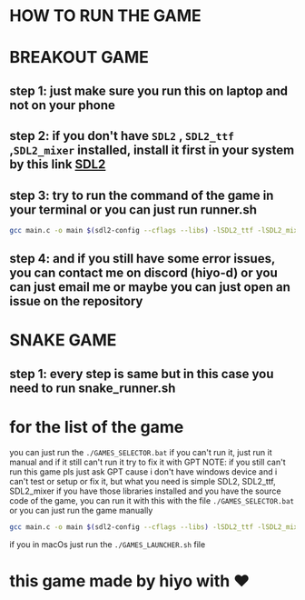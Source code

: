 # HOW TO RUN THE GAME

# BREAKOUT GAME

## step 1: just make sure you run this on laptop and not on your phone

## step 2: if you don't have `SDL2` , `SDL2_ttf` ,`SDL2_mixer` installed, install it first in your system by this link [SDL2](https://www.libsdl.org/download-2.0.php)

## step 3: try to run the command of the game in your terminal or you can just run runner.sh

```bash
gcc main.c -o main $(sdl2-config --cflags --libs) -lSDL2_ttf -lSDL2_mixer && ./main
```

## step 4: and if you still have some error issues, you can contact me on discord (hiyo-d) or you can just email me or maybe you can just open an issue on the repository

# SNAKE GAME

## step 1: every step is same but in this case you need to run snake_runner.sh

# for the list of the game

you can just run the `./GAMES_SELECTOR.bat` if you can't run it, just run it manual and if it still can't run it try to fix it with GPT
NOTE: if you still can't run this game pls just ask GPT cause i don't have windows device and i can't test or setup or fix it, but what you need is simple
SDL2, SDL2_ttf, SDL2_mixer if you have those libraries installed and you have the source code of the game, you can run it with this with the file `./GAMES_SELECTOR.bat` or you can just run the game manually

```bash
gcc main.c -o main $(sdl2-config --cflags --libs) -lSDL2_ttf -lSDL2_mixer && ./main
```

if you in macOs just run the `./GAMES_LAUNCHER.sh` file

# this game made by hiyo with ♥️

